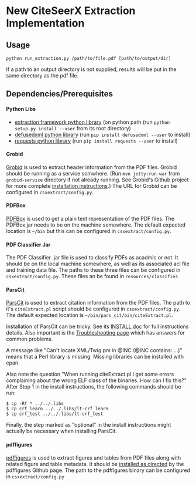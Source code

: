 # New CiteSeerX Extraction Implementation #

## Usage ##

    python run_extraction.py /path/to/file.pdf [path/to/output/dir]

If a path to an output directory is not supplied, results will be put in the same directory
as the pdf file.

## Dependencies/Prerequisites ##

#### Python Libs ####
   * [extraction framework python library][1] (on python path (run `python setup.py install --user` from its root directory)
   * [defusedxml python library][2] (run `pip install defusedxml --user` to install)
   * [requests python library][3] (run `pip install requests --user` to install)
 
#### Grobid ####
[Grobid][4] is used to extract header information from the PDF files. Grobid should be running as a service somwhere. (Run `mvn jetty:run-war` from `grobid-service` directory if not already running. See Grobid's Github project for more complete [installation instructions][5].) The URL for Grobid can be configured in `csxextract/config.py`.

#### PDFBox ####
[PDFBox][6] is used to get a plain text representation of the PDF files. The PDFBox jar needs to be on the machine somewhere. The default expected location is `~/bin` but this can be configured in `csxextract/config.py`.

#### PDF Classifier Jar ####
The PDF Classifier .jar file is used to classify PDFs as acadmic or not. It should be on the local machine somewhere, as well as its associated acl file and training data file. The paths to these three files can be configured in `csxextract/config.py`. These files an be found in `resources/classifier`.

#### ParsCit ####
[ParsCit][7] is used to extract citation information from the PDF files. The path to it's `citeExtract.pl` script should be configured in `csxextract/config.py`. The default expected location is `~/bin/pars_cit/bin/citeExtract.pl`.

Installation of ParsCit can be tricky. See its [INSTALL doc][8] for full instructions details. Also important is the [Troubleshooting page][9] which has answers for common problems. 

A message like "Can't locate XML/Twig.pm in @INC (@INC contains: ...)" means that a Perl library is missing. Missing libraries can be installed with cpan. 

Also note the question "When running citeExtract.pl I get some errors complaining about the wrong ELF class of the binaries. How can I fix this?" After Step 1 in the install instructions, the following commands should be run:

```shell
$ cp -Rf * ../../.libs 
$ cp crf_learn ../../.libs/lt-crf_learn
$ cp crf_test ../../.libs/lt-crf_test
```

Finally, the step marked as "optional" in the install instructions might actually be necessary when installing ParsCit.

#### pdffigures ####
[pdffigures][10] is used to extract figures and tables from PDF files along with related figure and table metadata. It should be [installed as directed][11] by the pdffigures Github page. The path to the pdffigures binary can be configured in `csxextract/config.py`

[1]:  https://github.com/SeerLabs/extractor-framework
[2]:  https://pypi.python.org/pypi/defusedxml
[3]:  http://docs.python-requests.org/en/latest/
[4]:  https://github.com/kermitt2/grobid
[5]:  https://github.com/kermitt2/grobid/wiki/Grobid-service-quick-start
[6]:  http://pdfbox.apache.org/
[7]:  https://github.com/knmnyn/ParsCit
[8]:  https://github.com/knmnyn/ParsCit/blob/master/INSTALL
[9]:  http://wing.comp.nus.edu.sg/parsCit/#t
[10]: http://pdffigures.allenai.org/ 
[11]: https://github.com/allenai/pdffigures#usage

